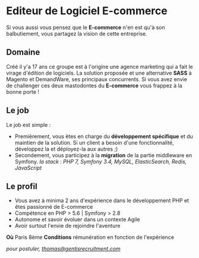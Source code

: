 # Editeur de Logiciel E-commerce

  Si vous aussi vous pensez que le **E-commerce** n'en est qu'à son balbutiement, vous partagez la vision de cette entreprise.

## Domaine ##

 Créé il y'a 17 ans ce groupe est à l'origine une agence marketing qui a fait le virage d'édition de logiciels. La solution proposée et une alternative **SASS** à Magento et DemandWare, ses principaux concurrents. Si vous avez envie de challenger ces deux mastodontes du **E-commerce** vous frappez à la bonne porte !

## Le job ##

 Le job est simple : 
 * Premièrement, vous êtes en charge du **développement spécifique** et du maintien de la solution. Si un client a besoin d'une fonctionnalité, développez la et déployez-la aux autres ;)
 * Secondement, vous participez à la **migration** de la partie middleware en Symfony.
 *la stack : PHP 7, Symfony 3.4, MySQL, ElasticSearch, Redis, JavaScript*
 
 ## Le profil ## 
 
 * Vous avez à minima 2 ans d'expérience dans le développement PHP et êtes passionné de E-commerce
 * Compétence en PHP > 5.6 | Symfony > 2.8
 * Autonome et savoir évoluer dans un contexte Agile
 * Avoir surtout l'envie de rejoindre l'aventure
 
 **Où** Paris 8ème 
 **Conditions** rémunération en fonction de l'expérience
 
*pour postuler, thomas@gentisrecruitment.com*
 
